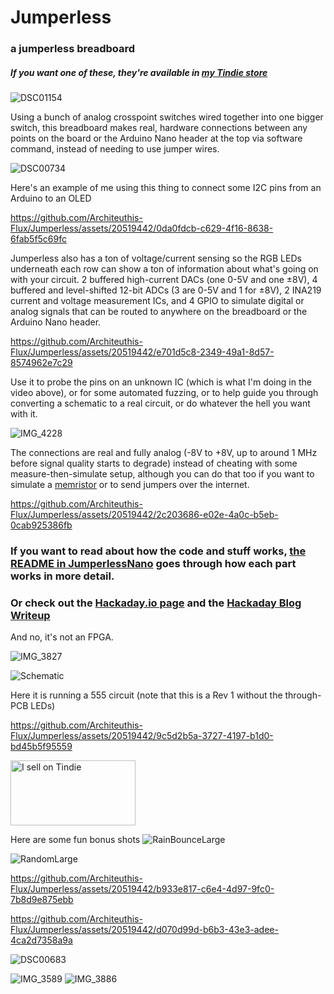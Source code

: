 # Jumperless
### a jumperless breadboard

##### If you want one of these, they're available in [my Tindie store](https://www.tindie.com/products/architeuthisflux/jumperless/)




![DSC01154](https://github.com/Architeuthis-Flux/Jumperless/assets/20519442/375efc39-2015-4e42-9d00-62606cfff685)

Using a bunch of analog crosspoint switches wired together into one bigger switch, this breadboard makes real, hardware connections between any points on the board or the Arduino Nano header at the top via software command, instead of needing to use jumper wires.



![DSC00734](https://github.com/Architeuthis-Flux/Jumperless/assets/20519442/70a6e627-1bbc-4ad0-a715-84616e95f7e9)


Here's an example of me using this thing to connect some I2C pins from an Arduino to an OLED

https://github.com/Architeuthis-Flux/Jumperless/assets/20519442/0da0fdcb-c629-4f16-8638-6fab5f5c69fc



Jumperless also has a ton of voltage/current sensing so the RGB LEDs underneath each row can show a ton of information about what's going on with your circuit. 2 buffered high-current DACs (one 0-5V and one ±8V), 4 buffered and level-shifted 12-bit ADCs (3 are 0-5V and 1 for ±8V), 2 INA219 current and voltage measurement ICs, and 4 GPIO to simulate digital or analog signals that can be routed to anywhere on the breadboard or the Arduino Nano header.



https://github.com/Architeuthis-Flux/Jumperless/assets/20519442/e701d5c8-2349-49a1-8d57-8574962e7c29




Use it to probe the pins on an unknown IC (which is what I'm doing in the video above), or for some automated fuzzing, or to help guide you through converting a schematic to a real circuit, or do whatever the hell you want with it. 


![IMG_4228](https://github.com/Architeuthis-Flux/Jumperless/assets/20519442/4a243d6c-3955-4523-b7f4-9b39831ca136)



The connections are real and fully analog (-8V to +8V, up to around 1 MHz before signal quality starts to degrade) instead of cheating with some measure-then-simulate setup, although you can do that too if you want to simulate a [memristor](https://en.wikipedia.org/wiki/Memristor) or to send jumpers over the internet.

https://github.com/Architeuthis-Flux/Jumperless/assets/20519442/2c203686-e02e-4a0c-b5eb-0cab925386fb


### If you want to read about how the code and stuff works, [the README in JumperlessNano](https://github.com/Architeuthis-Flux/Jumperless/tree/main/JumperlessNano) goes through how each part works in more detail.

### Or check out the [Hackaday.io page](https://hackaday.io/project/191238-jumperless) and the [Hackaday Blog Writeup](https://hackaday.com/2023/08/25/hackaday-prize-2023-jumperless-the-jumperless-jumperboard/)

And no, it's not an FPGA.

![IMG_3827](https://github.com/Architeuthis-Flux/Jumperless/assets/20519442/963cac46-b46d-4c64-a201-00305d2d0bbc)

![Schematic](https://github.com/Architeuthis-Flux/Jumperless/assets/20519442/202a61f6-0eb1-44bd-9d80-3b208e9c4be2)

Here it is running a 555 circuit (note that this is a Rev 1 without the through-PCB LEDs)

https://github.com/Architeuthis-Flux/Jumperless/assets/20519442/9c5d2b5a-3727-4197-b1d0-bd45b5f95559


<a href="https://www.tindie.com/stores/architeuthisflux/?ref=offsite_badges&utm_source=sellers_ArchiteuthisFux&utm_medium=badges&utm_campaign=badge_large"><img src="https://d2ss6ovg47m0r5.cloudfront.net/badges/tindie-larges.png" alt="I sell on Tindie" width="200" height="104"></a>


Here are some fun bonus shots
![RainBounceLarge](https://github.com/Architeuthis-Flux/Jumperless/assets/20519442/76cc09b5-138b-4f5a-8b3c-4cb5f0c9df18)

![RandomLarge](https://github.com/Architeuthis-Flux/Jumperless/assets/20519442/4674d12f-ab89-47a5-aa29-7bf0252024dd)


https://github.com/Architeuthis-Flux/Jumperless/assets/20519442/b933e817-c6e4-4d97-9fc0-7b8d9e875ebb




https://github.com/Architeuthis-Flux/Jumperless/assets/20519442/d070d99d-b6b3-43e3-adee-4ca2d7358a9a



![DSC00683](https://github.com/Architeuthis-Flux/Jumperless/assets/20519442/b3e3ac9d-74ca-4bfe-ad72-39505801d832)

![IMG_3589](https://github.com/Architeuthis-Flux/Jumperless/assets/20519442/c21f4942-95c3-4b88-a182-8505ca510e19)
![IMG_3886](https://github.com/Architeuthis-Flux/Jumperless/assets/20519442/25ff1f6f-f4e1-422c-a191-0f43e870d189)

